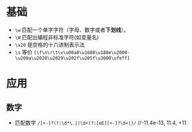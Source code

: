 # 基础
- `\w` 匹配一个单字字符（字母、数字或者**下划线**）。
- `\W` 匹配出编程非标准字符(如变量名)
- `\x20` 是空格的十六进制表示法
- `\s` 等价 `[\f\n\r\t\v\u00a0\u1680\u180e\u2000-\u200a\u2028\u2029\u202f\u205f\u3000\ufeff]`


# 应用
## 数字
- 匹配数字
`/[+-]?(?:\d*\.|)\d+(?:[eE][+-]?\d+|)/` //-11.4e-13, 11.4, +11